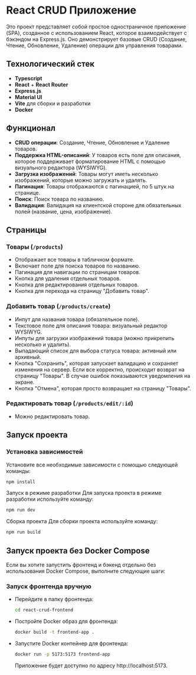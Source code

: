 # React CRUD Приложение

Это проект представляет собой простое одностраничное приложение (SPA), созданное с использованием React, которое взаимодействует с бэкэндом на Express.js. Оно демонстрирует базовые CRUD (Создание, Чтение, Обновление, Удаление) операции для управления товарами.

## Технологический стек

- **Typescript**
- **React** + **React Router**
- **Express.js**
- **Material UI**
- **Vite** для сборки и разработки
- **Docker**

## Функционал

- **CRUD операции**: Создание, Чтение, Обновление и Удаление товаров.
- **Поддержка HTML-описаний**: У товаров есть поле для описания, которое поддерживает форматирование HTML с помощью визуального редактора (WYSIWYG).
- **Загрузка изображений**: Товары могут иметь несколько изображений, которые можно загружать и удалять.
- **Пагинация**: Товары отображаются с пагинацией, по 5 штук на странице.
- **Поиск**: Поиск товара по названию.
- **Валидация**: Валидация на клиентской стороне для обязательных полей (название, цена, изображение).

## Страницы

### Товары (`/products`)

- Отображает все товары в табличном формате.
- Включает поле для поиска товаров по названию.
- Пагинация для навигации по страницам товаров.
- Кнопка для удаления отдельных товаров.
- Кнопка для редактирования отдельных товаров.
- Кнопка для перехода на страницу "Добавить товар".

### Добавить товар (`/products/create`)

- Инпут для названия товара (обязательное поле).
- Текстовое поле для описания товара: визуальный редактор WYSIWYG.
- Инпуты для загрузки изображений товара (можно прикрепить несколько и удалить).
- Выпадающий список для выбора статуса товара: активный или архивный.
- Кнопка "Сохранить", которая запускает валидацию и сохраняет изменения на сервер. Если все корректно, происходит возврат на страницу "Товары". В случае ошибок показываются уведомления на экране.
- Кнопка "Отмена", которая просто возвращает на страницу "Товары".

### Редактировать товар (`/products/edit/:id`)

- Можно редактировать товар.

## Запуск проекта

### Установка зависимостей

Установите все необходимые зависимости с помощью следующей команды:

```bash
npm install
```

Запуск в режиме разработки
Для запуска проекта в режиме разработки используйте команду:

```bash
npm run dev
```

Сборка проекта
Для сборки проекта используйте команду:

```bash
npm run build
```

## Запуск проекта без Docker Compose

Если вы хотите запустить фронтенд и бэкенд отдельно без использования Docker Compose, выполните следующие шаги:

### Запуск фронтенда вручную

- Перейдите в папку фронтенда:
  ```bash
  cd react-crud-frontend
  ```
- Постройте Docker образ для фронтенда:
  ```bash
  docker build -t frontend-app .
  ```
- Запустите Docker контейнер для фронтенда:
  ```bash
  docker run -p 5173:5173 frontend-app
  ```
  Приложение будет доступно по адресу http://localhost:5173.
